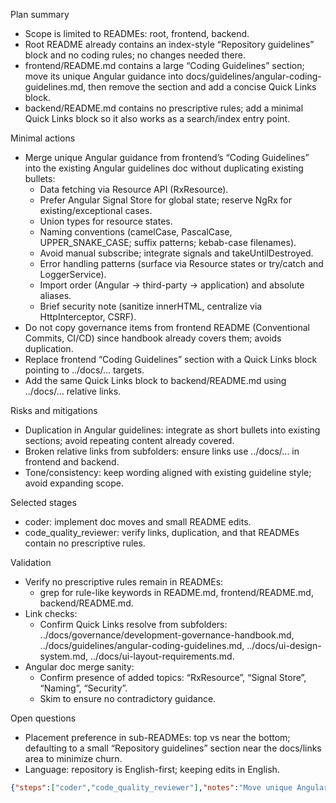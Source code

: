 Plan summary

- Scope is limited to READMEs: root, frontend, backend.
- Root README already contains an index-style “Repository guidelines” block and no coding rules; no changes needed there.
- frontend/README.md contains a large “Coding Guidelines” section; move its unique Angular guidance into docs/guidelines/angular-coding-guidelines.md, then remove the section and add a concise Quick Links block.
- backend/README.md contains no prescriptive rules; add a minimal Quick Links block so it also works as a search/index entry point.

Minimal actions

- Merge unique Angular guidance from frontend’s “Coding Guidelines” into the existing Angular guidelines doc without duplicating existing bullets:
  - Data fetching via Resource API (RxResource).
  - Prefer Angular Signal Store for global state; reserve NgRx for existing/exceptional cases.
  - Union types for resource states.
  - Naming conventions (camelCase, PascalCase, UPPER_SNAKE_CASE; suffix patterns; kebab-case filenames).
  - Avoid manual subscribe; integrate signals and takeUntilDestroyed.
  - Error handling patterns (surface via Resource states or try/catch and LoggerService).
  - Import order (Angular → third-party → application) and absolute aliases.
  - Brief security note (sanitize innerHTML, centralize via HttpInterceptor, CSRF).
- Do not copy governance items from frontend README (Conventional Commits, CI/CD) since handbook already covers them; avoids duplication.
- Replace frontend “Coding Guidelines” section with a Quick Links block pointing to ../docs/… targets.
- Add the same Quick Links block to backend/README.md using ../docs/… relative links.

Risks and mitigations

- Duplication in Angular guidelines: integrate as short bullets into existing sections; avoid repeating content already covered.
- Broken relative links from subfolders: ensure links use ../docs/... in frontend and backend.
- Tone/consistency: keep wording aligned with existing guideline style; avoid expanding scope.

Selected stages

- coder: implement doc moves and small README edits.
- code_quality_reviewer: verify links, duplication, and that READMEs contain no prescriptive rules.

Validation

- Verify no prescriptive rules remain in READMEs:
  - grep for rule-like keywords in README.md, frontend/README.md, backend/README.md.
- Link checks:
  - Confirm Quick Links resolve from subfolders: ../docs/governance/development-governance-handbook.md, ../docs/guidelines/angular-coding-guidelines.md, ../docs/ui-design-system.md, ../docs/ui-layout-requirements.md.
- Angular doc merge sanity:
  - Confirm presence of added topics: “RxResource”, “Signal Store”, “Naming”, “Security”.
  - Skim to ensure no contradictory guidance.

Open questions

- Placement preference in sub-READMEs: top vs near the bottom; defaulting to a small “Repository guidelines” section near the docs/links area to minimize churn.
- Language: repository is English-first; keeping edits in English.

```json
{"steps":["coder","code_quality_reviewer"],"notes":"Move unique Angular guidance from frontend/README.md into docs/guidelines/angular-coding-guidelines.md without duplicating existing bullets; remove the frontend 'Coding Guidelines' section and add a Quick Links block. Add the same Quick Links block to backend/README.md. Root README remains unchanged as it already acts as an index.","tests":"1) Ensure no prescriptive rules remain in any README: `rg -n '\\b(must|should|never|do not|guideline|ルール)\\b' README.md frontend/README.md backend/README.md`. 2) Validate subfolder Quick Links: check that ../docs/governance/development-governance-handbook.md, ../docs/guidelines/angular-coding-guidelines.md, ../docs/ui-design-system.md, ../docs/ui-layout-requirements.md exist. 3) Confirm Angular guidelines include merged topics by grepping for 'RxResource', 'Signal Store', 'Naming', 'innerHTML'. 4) Manual skim for tone/duplication in docs/guidelines/angular-coding-guidelines.md."}
```